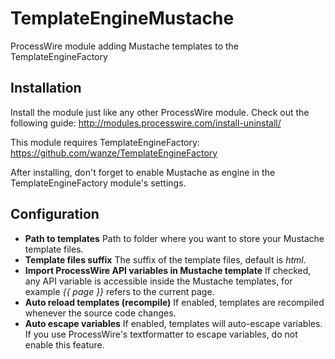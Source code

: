 TemplateEngineMustache
==================

ProcessWire module adding Mustache templates to the TemplateEngineFactory

## Installation
Install the module just like any other ProcessWire module. Check out the following guide: http://modules.processwire.com/install-uninstall/

This module requires TemplateEngineFactory: https://github.com/wanze/TemplateEngineFactory

After installing, don't forget to enable Mustache as engine in the TemplateEngineFactory module's settings.

## Configuration
* **Path to templates** Path to folder where you want to store your Mustache template files.
* **Template files suffix** The suffix of the template files, default is *html*.
* **Import ProcessWire API variables in Mustache template** If checked, any API variable is accessible inside the Mustache templates, for example *{{ page }}* refers to the current page.
* **Auto reload templates (recompile)** If enabled, templates are recompiled whenever the source code changes.
* **Auto escape variables** If enabled, templates will auto-escape variables. If you use ProcessWire's textformatter to escape variables, do not enable this feature.